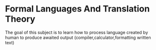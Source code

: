 # Formal Languages And Translation Theory
 The goal of this subject is to learn how to process language created by human to produce awaited output (compiler,calculator,formatting written text)
